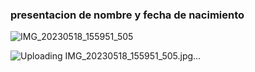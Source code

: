 ### presentacion de nombre y fecha de nacimiento


![IMG_20230518_155951_505](https://github.com/maribel848/agamos-pizza/assets/132409580/3fdf2447-6211-4170-89b6-a45f093ff876)






![Uploading IMG_20230518_155951_505.jpg…]()

